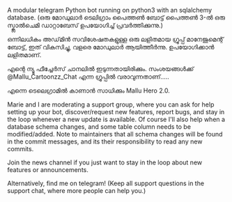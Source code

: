 A modular telegram Python bot running on python3 with an sqlalchemy database. (ഒരു മോഡുലാർ ടെലിഗ്രാം പൈത്തൺ ബോട്ട് പൈത്തൺ 3-ൽ ഒരു സ്ക്ലാൽ‌ചെമി ഡാറ്റാബേസ് ഉപയോഗിച്ച് പ്രവർത്തിക്കുന്നു.)

ഒന്നിലധികം അഡ്‌മിൻ സവിശേഷതകളുള്ള ഒരു ലളിതമായ ഗ്രൂപ്പ് മാനേജുമെന്റ് ബോട്ട്, ഇത് വികസിച്ചു, വളരെ മോഡുലാർ ആയിത്തീർന്നു. ഉപയോഗിക്കാൻ ലളിതമാണ്.

എന്റെ ന്യൂ ഫീച്ചേർസ് ചാനലിൽ ഇടുന്നതായിരിക്കും. സംശയങ്ങൾക്ക് @Mallu_Cartoonzz_Chat എന്ന ഗ്രൂപ്പിൽ വരാവുന്നതാണ്.....

എന്നെ ടെലെഗ്രാമിൽ കാണാൻ സാധിക്കും Mallu Hero 2.0.

Marie and I are moderating a support group, where you can ask for help setting up your bot, discover/request new features, report bugs, and stay in the loop whenever a new update is available. Of course I'll also help when a database schema changes, and some table column needs to be modified/added. Note to maintainers that all schema changes will be found in the commit messages, and its their responsibility to read any new commits.

Join the news channel if you just want to stay in the loop about new features or announcements.

Alternatively, find me on telegram! (Keep all support questions in the support chat, where more people can help you.)

<!--
**mufaz100/mufaz100** is a ✨ _special_ ✨ repository because its `README.md` (this file) appears on your GitHub profile.
https://heroku.com/deploy?template=https://github.com/mufaz100/mufaz1000

[![Deploy](https://www.herokucdn.com/deploy/button.svg)](https://heroku.com/deploy?template=https://github.com/TGExplore/Mufaz/100/mufaz100)






